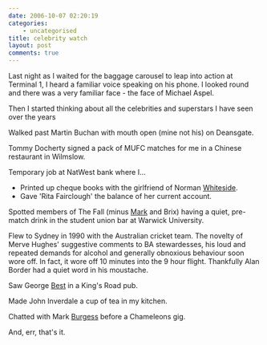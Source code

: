 ```yaml
---
date: 2006-10-07 02:20:19
categories:
    - uncategorised
title: celebrity watch
layout: post
comments: true
---
```

Last night as I waited for the baggage carousel to leap into action at
Terminal 1, I heard a familiar voice speaking on his phone. I looked
round and there was a very familiar face - the face of Michael Aspel.

Then I started thinking about all the celebrities and superstars I have
seen over the years

Walked past Martin Buchan with mouth open (mine not his) on Deansgate.

Tommy Docherty signed a pack of MUFC matches for me in a Chinese
restaurant in Wilmslow.

Temporary job at NatWest bank where I...

-   Printed up cheque books with the girlfriend of Norman
    [Whiteside](http://www.nbrightside.com/blog/2006/01/17/seldomly-asked-questions/).
-   Gave 'Rita Fairclough' the balance of her current account.

Spotted members of The Fall (minus
[Mark](http://www.nbrightside.com/blog/2006/09/27/the-wonderful-and-frightening-world-of-mark-e-smith/)
and Brix) having a quiet, pre-match drink in the student union bar at
Warwick University.

Flew to Sydney in 1990 with the Australian cricket team. The novelty of
Merve Hughes' suggestive comments to BA stewardesses, his loud and
repeated demands for alcohol and generally obnoxious behaviour soon wore
off. In fact, it wore off 10 minutes into the 9 hour flight. Thankfully
Alan Border had a quiet word in his moustache.

Saw George
[Best](http://www.nbrightside.com/blog/2005/11/25/so-farewell-then-george-best/)
in a King's Road pub.

Made John Inverdale a cup of tea in my kitchen.

Chatted with Mark
[Burgess](http://www.nbrightside.com/blog/2006/01/10/in-praise-of-mark-burgess/)
before a Chameleons gig.

And, err, that's it.
